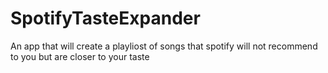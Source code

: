 # SpotifyTasteExpander
An app that will create a playliost of songs that spotify will not recommend to you but are closer to your taste
